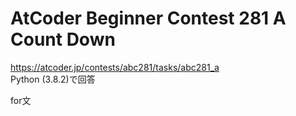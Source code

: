 # AtCoder Beginner Contest 281 A Count Down  
https://atcoder.jp/contests/abc281/tasks/abc281_a  
Python (3.8.2)で回答  

for文
